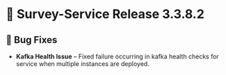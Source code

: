 # 🚀 Survey-Service Release 3.3.8.2

## 🐞 Bug Fixes

- **Kafka Health Issue** – Fixed failure occurring in kafka health checks for service when multiple instances are deployed.
